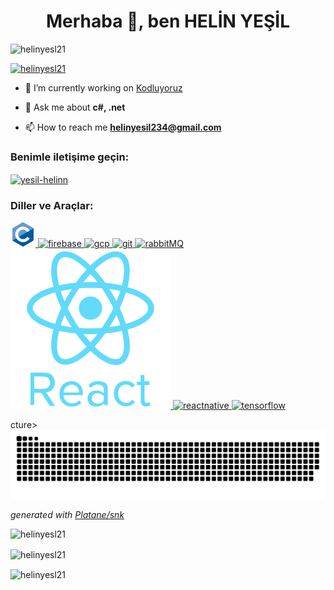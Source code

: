 <h1 align="center">Merhaba 👋, ben HELİN YEŞİL</h1>

<p align="left"> <img src="https://komarev.com/ghpvc/?username=helinyesl21&label=Profile%20views&color=0e75b6&style=flat" alt="helinyesl21" /> </p>

<p align="left"> <a href="https://github.com/ryo-ma/github-profile-trophy"><img src="https://github-profile-trophy.vercel.app/?username=helinyesl21" alt="helinyesl21" /></a> </p>

- 🔭 I’m currently working on [Kodluyoruz](https://github.com/Kodluyoruz)

- 💬 Ask me about **c#, .net**

- 📫 How to reach me **helinyesil234@gmail.com**

<h3 align="left">Benimle iletişime geçin:</h3>
<p align="left">
<a href="https://instagram.com/yesil-helinn" target="blank"><img align="center" src="https://raw.githubusercontent.com/rahuldkjain/github-profile-readme-generator/master/src/images/icons/Social/instagram.svg" alt="yesil-helinn" height="30" width="40" /></a>
</p>

<h3 align="left">Diller ve Araçlar:</h3>
<p align="left"> <a href="https://www.cprogramming.com/" target="_blank" rel="noreferrer"> <img src="https://raw.githubusercontent.com/devicons/devicon/master/icons/c/c-original.svg" alt="c" width="40" height="40"/> </a> <a href="https://firebase.google.com/" hedef="_blank" rel="noreferrer"> <img src="https://www.vectorlogo.zone/logos/firebase/firebase-icon.svg" alt="firebase" genişlik="40" yükseklik="40"/> </a> <a href="https://cloud.google.com" hedef="_blank" rel="noreferrer"> <img src="https://www.vectorlogo.zone/logos/google_cloud/google_cloud-icon.svg" alt="gcp" genişlik="40" yükseklik="40"/> </a> <a href="https://git-scm.com/" hedef="_blank" rel="noreferrer"> <img src="https://www.vectorlogo.zone/logos/git-scm/git-scm-icon.svg" alt="git" genişlik="40" yükseklik="40"/> </a> <a href="https://www.rabbitmq.com" target="_blank" rel="noreferrer"> <img src="https://www.vectorlogo.zone/logos/rabbitmq/rabbitmq-icon.svg" alt="rabbitMQ" width="40" height="40"/> </a> <a href="https://reactjs.org/" target="_blank" rel="noreferrer"> <img src="https://raw.githubusercontent.com/devicons/devicon/master/icons/react/react-original-wordmark.svg" alt="react" genişlik="40" yükseklik="40"/> </a> <a href="https://reactnative.dev/" target="_blank" rel="noreferrer"> <img src="https://reactnative.dev/img/header_logo.svg" alt="reactnative" genişlik="40" yükseklik="40"/> </a> <a href="https://www.tensorflow.org" target="_blank" rel="noreferrer"> <img src="https://www.vectorlogo.zone/logos/tensorflow/tensorflow-icon.svg" alt="tensorflow" genişlik="40" yükseklik="40"/> </a> </p>

cture>
  <source media="(prefers-color-scheme: dark)" srcset="https://raw.githubusercontent.com/platane/platane/output/github-contribution-grid-snake-dark.svg">
  <source media="(prefers-color-scheme: light)" srcset="https://raw.githubusercontent.com/platane/platane/output/github-contribution-grid-snake.svg">
  <img alt="github contribution grid snake animation" src="https://raw.githubusercontent.com/platane/platane/output/github-contribution-grid-snake.svg">
</picture>

_generated with [Platane/snk](https://github.com/Platane/snk)_

 
<p><img hizala="sol" src="https://github-readme-stats.vercel.app/api/top-langs?username=helinyesl21&show_icons=true&locale=tr&layout=compact" alt="helinyesl21" /></p>

<p> <img align="center" src="https://github-readme-stats.vercel.app/api?username=helinyesl21&show_icons=true&locale=tr" alt="helinyesl21" /></p>

<p><img align="center" src="https://github-readme-streak-stats.herokuapp.com/?user=helinyesl21&" alt="helinyesl21" /></p>





